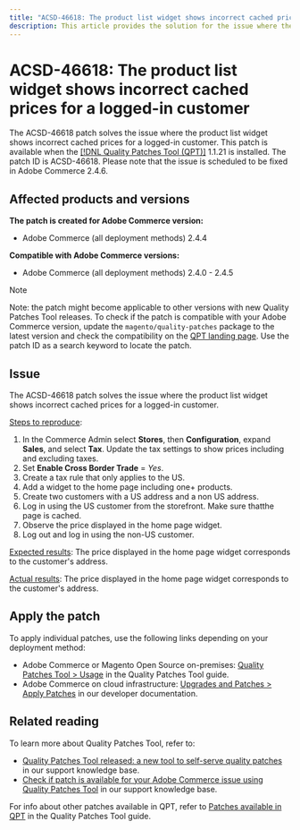 ```yaml
---
title: "ACSD-46618: The product list widget shows incorrect cached prices for a logged-in customer"
description: This article provides the solution for the issue where the product list widget shows incorrect cached prices for a logged-in customer.
---
```


# ACSD-46618: The product list widget shows incorrect cached prices for a logged-in customer

The ACSD-46618 patch solves the issue where the product list widget shows incorrect cached prices for a logged-in customer. This patch is available when the [[!DNL Quality Patches Tool (QPT)]](https://experienceleague.adobe.com/docs/commerce-knowledge-base/kb/announcements/commerce-announcements/magento-quality-patches-released-new-tool-to-self-serve-quality-patches.html?lang=en) 1.1.21 is installed. The patch ID is ACSD-46618. Please note that the issue is scheduled to be fixed in Adobe Commerce 2.4.6. 

## Affected products and versions

**The patch is created for Adobe Commerce version:**
* Adobe Commerce (all deployment methods) 2.4.4

**Compatible with Adobe Commerce versions:**
* Adobe Commerce (all deployment methods) 2.4.0 - 2.4.5

>[!NOTE]
>
>Note: the patch might become applicable to other versions with new Quality Patches Tool releases. To check if the patch is compatible with your Adobe Commerce version, update the `magento/quality-patches` package to the latest version and check the compatibility on the [QPT landing page](https://experienceleague.adobe.com/tools/commerce-quality-patches/index.html). Use the patch ID as a search keyword to locate the patch.

## Issue

The ACSD-46618 patch solves the issue where the product list widget shows incorrect cached prices for a logged-in customer.

<u>Steps to reproduce</u>:

1. In the Commerce Admin select **Stores**, then **Configuration**, expand **Sales**, and select **Tax**. Update the tax settings to show prices including and excluding taxes. 
1. Set **Enable Cross Border Trade** = *Yes*.
1. Create a tax rule that only applies to the US.
1. Add a widget to the home page including one+ products.
1. Create two customers with a US address and a non US address.
1. Log in using the US customer from the storefront. Make sure thatthe page is cached.
1. Observe the price displayed in the home page widget.
1. Log out and log in using the non-US customer.

<u>Expected results</u>:
The price displayed in the home page widget corresponds to the customer's address.

<u>Actual results</u>:
The price displayed in the home page widget corresponds to the customer's address.


## Apply the patch

To apply individual patches, use the following links depending on your deployment method:

* Adobe Commerce or Magento Open Source on-premises: [Quality Patches Tool > Usage](https://experienceleague.adobe.com/docs/commerce-operations/tools/quality-patches-tool/usage.html) in the Quality Patches Tool guide.
* Adobe Commerce on cloud infrastructure: [Upgrades and Patches > Apply Patches](https://devdocs.magento.com/cloud/project/project-patch.html) in our developer documentation.

## Related reading

To learn more about Quality Patches Tool, refer to:

* [Quality Patches Tool released: a new tool to self-serve quality patches](https://experienceleague.adobe.com/docs/commerce-knowledge-base/kb/announcements/commerce-announcements/magento-quality-patches-released-new-tool-to-self-serve-quality-patches.html?lang=en) in our support knowledge base.
* [Check if patch is available for your Adobe Commerce issue using Quality Patches Tool](https://experienceleague.adobe.com/docs/commerce-knowledge-base/kb/support-tools/patches/check-patch-for-magento-issue-with-magento-quality-patches.html?lang=en) in our support knowledge base.

For info about other patches available in QPT, refer to [Patches available in QPT](https://experienceleague.adobe.com/tools/commerce-quality-patches/index.html) in the Quality Patches Tool guide.
